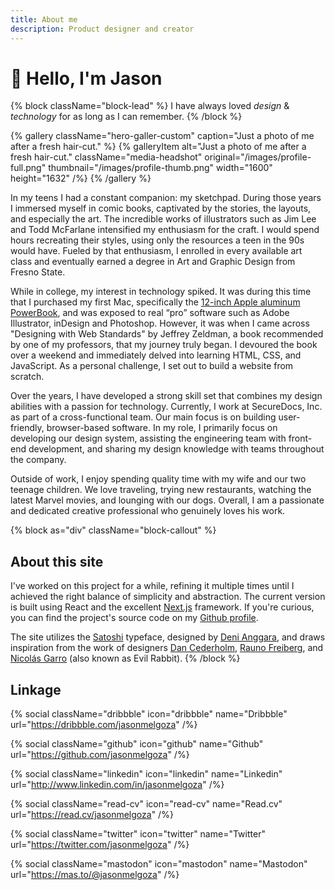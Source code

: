 ```yaml
---
title: About me
description: Product designer and creator
---
```


#  👋 Hello, I'm Jason

{% block className="block-lead" %}
I have always loved *design* & *technology* for as long as I can remember.
{% /block %}

{% gallery className="hero-galler-custom" caption="Just a photo of me after a fresh hair-cut." %}
{% galleryItem
  alt="Just a photo of me after a fresh hair-cut."
  className="media-headshot"
  original="/images/profile-full.png"
  thumbnail="/images/profile-thumb.png"
  width="1600"
  height="1632"
/%}
{% /gallery %}

In my teens I had a constant companion: my sketchpad. During those years I immersed myself in comic books, captivated by the stories, the layouts, and especially the art. The incredible works of illustrators such as Jim Lee and Todd McFarlane intensified my enthusiasm for the craft. I would spend hours recreating their styles, using only the resources a teen in the 90s would have. Fueled by that enthusiasm, I enrolled in every available art class and eventually earned a degree in Art and Graphic Design from Fresno State.

While in college, my interest in technology spiked. It was during this time that I purchased my first Mac, specifically the [12-inch Apple aluminum PowerBook](https://en.wikipedia.org/wiki/PowerBook_G4#2nd_generation:_Aluminum), and was exposed to real “pro” software such as Adobe Illustrator, inDesign and Photoshop. However, it was when I came across "Designing with Web Standards" by Jeffrey Zeldman, a book recommended by one of my professors, that my journey truly began. I devoured the book over a weekend and immediately delved into learning HTML, CSS, and JavaScript. As a personal challenge, I set out to build a website from scratch.

Over the years, I have developed a strong skill set that combines my design abilities with a passion for technology. Currently, I work at SecureDocs, Inc. as part of a cross-functional team. Our main focus is on building user-friendly, browser-based software. In my role, I primarily focus on developing our design system, assisting the engineering team with front-end development, and sharing my design knowledge with teams throughout the company.

Outside of work, I enjoy spending quality time with my wife and our two teenage children. We love traveling, trying new restaurants, watching the latest Marvel movies, and lounging with our dogs. Overall, I am a passionate and dedicated creative professional who genuinely loves his work.

{% block as="div" className="block-callout" %}
## About this site

I've worked on this project for a while, refining it multiple times until I achieved the right balance of simplicity and abstraction. The current version is built using React and the excellent [Next.js](https://nextjs.org/) framework. If you're curious, you can find the project's source code on my [Github profile](https://github.com/jasonmelgoza/mavericks).

The site utilizes the [Satoshi](https://www.fontshare.com/fonts/satoshi) typeface, designed by [Deni Anggara](https://www.indiantypefoundry.com/designers/deni-anggara), and draws inspiration from the work of designers [Dan Cederholm](https://simplebits.com/), [Rauno Freiberg](https://rauno.me/), and [Nicolás Garro](https://evilrabb.it/) (also known as Evil Rabbit).
{% /block %}

## Linkage

{% social
  className="dribbble"
  icon="dribbble"
  name="Dribbble"
  url="https://dribbble.com/jasonmelgoza"
/%}

{% social
  className="github"
  icon="github"
  name="Github"
  url="https://github.com/jasonmelgoza"
/%}

{% social
  className="linkedin"
  icon="linkedin"
  name="Linkedin"
  url="http://www.linkedin.com/in/jasonmelgoza"
/%}

{% social
  className="read-cv"
  icon="read-cv"
  name="Read.cv"
  url="https://read.cv/jasonmelgoza"
/%}

{% social
  className="twitter"
  icon="twitter"
  name="Twitter"
  url="https://twitter.com/jasonmelgoza"
/%}

{% social
  className="mastodon"
  icon="mastodon"
  name="Mastodon"
  url="https://mas.to/@jasonmelgoza"
/%}
